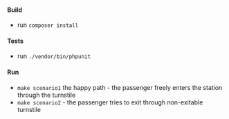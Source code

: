 #### Build
- run `composer install`

#### Tests
- run `./vendor/bin/phpunit`

#### Run
- `make scenario1` the happy path - the passenger freely enters the station through the turnstile
- `make scenario2` - the passenger tries to exit through non-exitable turnstile
